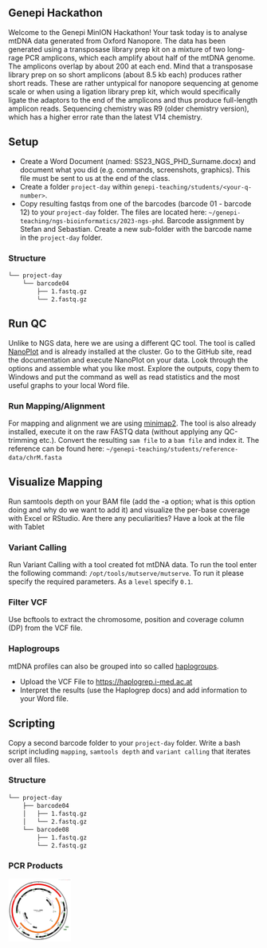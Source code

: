 ## Genepi Hackathon
Welcome to the Genepi MinION Hackathon! 
Your task today is to analyse mtDNA data generated from Oxford Nanopore. The data has been generated using a transposase library prep kit on a mixture of two long-rage PCR amplicons, which each amplify about half of the mtDNA genome. The amplicons overlap by about 200 at each end. 
Mind that a transposase library prep on so short amplicons (about 8.5 kb each) produces rather short reads. These are rather untypical for nanopore sequencing at genome scale or when using a ligation library prep kit, which would specifically ligate the adaptors to the end of the amplicons and thus produce full-length amplicon reads.
Sequencing chemistry was R9 (older chemistry version), which has a higher error rate than the latest V14 chemistry.

## Setup
* Create a Word Document (named: SS23_NGS_PHD_Surname.docx) and document what you did (e.g. commands, screenshots, graphics). This file must be sent to us at the end of the class.
* Create a folder `project-day` within  `genepi-teaching/students/<your-q-number>`. 
* Copy resulting fastqs from one of the barcodes (barcode 01 - barcode 12) to your `project-day`  folder. The files are located here: `~/genepi-teaching/ngs-bioinformatics/2023-ngs-phd`. Barcode assignment by Stefan and Sebastian. Create a new sub-folder with the barcode name in the `project-day` folder. 

### Structure
```
└── project-day
    └── barcode04
        ├── 1.fastq.gz
        └── 2.fastq.gz
```
## Run QC
Unlike to NGS data, here we are using a different QC tool. The tool is called [NanoPlot](https://github.com/wdecoster/NanoPlot) and is already installed at the cluster. Go to the GitHub site, read the documentation and execute NanoPlot on your data. Look through the options and assemble what you like most. Explore the outputs, copy them to Windows and put the command as well as read statistics and the most useful graphs to your local Word file. 


### Run Mapping/Alignment
For mapping and alignment we are using [minimap2](https://github.com/lh3/minimap2). The tool is also already installed, execute it on the raw FASTQ data (without applying any QC-trimming etc.). Convert the resulting `sam file` to a `bam file` and index it. The reference can be found here: `~/genepi-teaching/students/reference-data/chrM.fasta`

## Visualize Mapping
Run samtools depth on your BAM file (add the -a option; what is this option doing and why do we want to add it) and visualize the per-base coverage with Excel or RStudio. Are there any peculiarities?  Have a look at the file with Tablet
      
### Variant Calling
Run Variant Calling with a tool created fot mtDNA data.
To run the tool enter the following command: `/opt/tools/mutserve/mutserve`. To run it please specify the required parameters. As a `level` specify `0.1`. 

### Filter VCF
Use bcftools to extract the chromosome, position and coverage column (DP) from the VCF file.  

### Haplogroups
mtDNA profiles can also be grouped into so called [haplogroups](https://en.wikipedia.org/wiki/Human_mitochondrial_DNA_haplogroup). 
- Upload the VCF File to https://haplogrep.i-med.ac.at
- Interpret the results (use the Haplogrep docs) and add information to your Word file.  

## Scripting
Copy a second barcode folder to your `project-day` folder. Write a bash script including `mapping`, `samtools depth` and `variant calling` that iterates over all files.

### Structure
```
└── project-day
    ├── barcode04
    │   ├── 1.fastq.gz
    │   └── 2.fastq.gz
    └── barcode08
        ├── 1.fastq.gz
        └── 2.fastq.gz
```


### PCR Products
<img src="../images/human_mtDNA_Map_wPCR.png"  width=25% height=25%>
